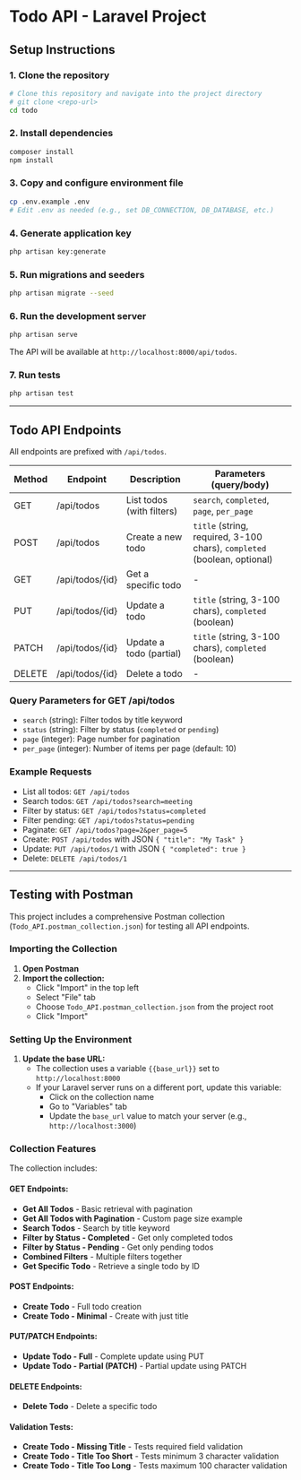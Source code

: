 # Todo API - Laravel Project

## Setup Instructions

### 1. Clone the repository
```bash
# Clone this repository and navigate into the project directory
# git clone <repo-url>
cd todo
```

### 2. Install dependencies
```bash
composer install
npm install
```

### 3. Copy and configure environment file
```bash
cp .env.example .env
# Edit .env as needed (e.g., set DB_CONNECTION, DB_DATABASE, etc.)
```

### 4. Generate application key
```bash
php artisan key:generate
```

### 5. Run migrations and seeders
```bash
php artisan migrate --seed
```

### 6. Run the development server
```bash
php artisan serve
```

The API will be available at `http://localhost:8000/api/todos`.

### 7. Run tests
```bash
php artisan test
```

---

## Todo API Endpoints

All endpoints are prefixed with `/api/todos`.

| Method | Endpoint                | Description                        | Parameters (query/body)         |
|--------|-------------------------|------------------------------------|---------------------------------|
| GET    | /api/todos              | List todos (with filters)          | `search`, `completed`, `page`, `per_page` |
| POST   | /api/todos              | Create a new todo                  | `title` (string, required, 3-100 chars), `completed` (boolean, optional) |
| GET    | /api/todos/{id}         | Get a specific todo                | -                               |
| PUT    | /api/todos/{id}         | Update a todo                      | `title` (string, 3-100 chars), `completed` (boolean)   |
| PATCH  | /api/todos/{id}         | Update a todo (partial)            | `title` (string, 3-100 chars), `completed` (boolean)   |
| DELETE | /api/todos/{id}         | Delete a todo                      | -                               |

### Query Parameters for GET /api/todos
- `search` (string): Filter todos by title keyword
- `status` (string): Filter by status (`completed` or `pending`)
- `page` (integer): Page number for pagination
- `per_page` (integer): Number of items per page (default: 10)

### Example Requests
- List all todos: `GET /api/todos`
- Search todos: `GET /api/todos?search=meeting`
- Filter by status: `GET /api/todos?status=completed`
- Filter pending: `GET /api/todos?status=pending`
- Paginate: `GET /api/todos?page=2&per_page=5`
- Create: `POST /api/todos` with JSON `{ "title": "My Task" }`
- Update: `PUT /api/todos/1` with JSON `{ "completed": true }`
- Delete: `DELETE /api/todos/1`

---

## Testing with Postman

This project includes a comprehensive Postman collection (`Todo_API.postman_collection.json`) for testing all API endpoints.

### Importing the Collection

1. **Open Postman**
2. **Import the collection:**
   - Click "Import" in the top left
   - Select "File" tab
   - Choose `Todo_API.postman_collection.json` from the project root
   - Click "Import"

### Setting Up the Environment

1. **Update the base URL:**
   - The collection uses a variable `{{base_url}}` set to `http://localhost:8000`
   - If your Laravel server runs on a different port, update this variable:
     - Click on the collection name
     - Go to "Variables" tab
     - Update the `base_url` value to match your server (e.g., `http://localhost:3000`)

### Collection Features

The collection includes:

#### **GET Endpoints:**
- **Get All Todos** - Basic retrieval with pagination
- **Get All Todos with Pagination** - Custom page size example
- **Search Todos** - Search by title keyword
- **Filter by Status - Completed** - Get only completed todos
- **Filter by Status - Pending** - Get only pending todos
- **Combined Filters** - Multiple filters together
- **Get Specific Todo** - Retrieve a single todo by ID

#### **POST Endpoints:**
- **Create Todo** - Full todo creation
- **Create Todo - Minimal** - Create with just title

#### **PUT/PATCH Endpoints:**
- **Update Todo - Full** - Complete update using PUT
- **Update Todo - Partial (PATCH)** - Partial update using PATCH

#### **DELETE Endpoints:**
- **Delete Todo** - Delete a specific todo

#### **Validation Tests:**
- **Create Todo - Missing Title** - Tests required field validation
- **Create Todo - Title Too Short** - Tests minimum 3 character validation
- **Create Todo - Title Too Long** - Tests maximum 100 character validation

